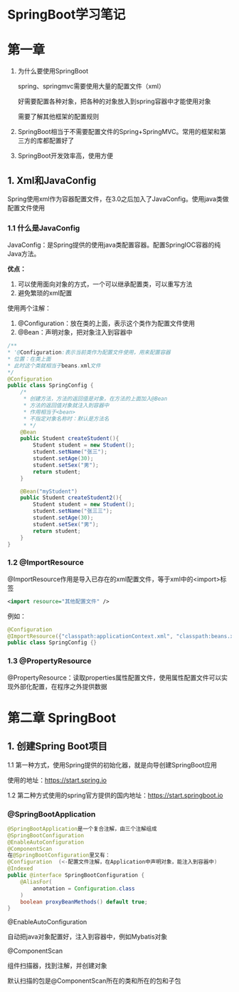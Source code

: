 # SpringBoot学习笔记

# 第一章

1. 为什么要使用SpringBoot

   spring、springmvc需要使用大量的配置文件（xml）

   好需要配置各种对象，把各种的对象放入到spring容器中才能使用对象

   需要了解其他框架的配置规则

2. SpringBoot相当于不需要配置文件的Spring+SpringMVC。常用的框架和第三方的库都配置好了

3. SpringBoot开发效率高，使用方便



## 1. Xml和JavaConfig

Spring使用xml作为容器配置文件，在3.0之后加入了JavaConfig。使用java类做配置文件使用



### 1.1 什么是JavaConfig

JavaConfig：是Spring提供的使用java类配置容器。配置SpringIOC容器的纯Java方法。

**优点：**

1. 可以使用面向对象的方式，一个可以继承配置类，可以重写方法
2. 避免繁琐的xml配置

使用两个注解：

1. @Configuration：放在类的上面，表示这个类作为配置文件使用
2. @Bean：声明对象，把对象注入到容器中

```java
/**
* '@Configuration:表示当前类作为配置文件使用，用来配置容器
* 位置：在类上面
* 此时这个类就相当于beans.xml文件
*/
@Configuration
public class SpringConfig {
    /*
     * 创建方法，方法的返回值是对象，在方法的上面加入@Bean
     * 方法的返回值对象就注入到容器中
     * 作用相当于<bean>
     * 不指定对象名称时：默认是方法名
     * */
    @Bean
    public Student createStudent(){
        Student student = new Student();
        student.setName("张三");
        student.setAge(30);
        student.setSex("男");
        return student;
    }

    @Bean("myStudent")
    public Student createStudent2(){
        Student student = new Student();
        student.setName("张三三");
        student.setAge(30);
        student.setSex("男");
        return student;
    }
}

```



### 1.2 @ImportResource

@ImportResource作用是导入已存在的xml配置文件，等于xml中的\<import>标签

```xml
<import	resource="其他配置文件" />
```

例如：

```java
@Configuration
@ImportResource({"classpath:applicationContext.xml", "classpath:beans.xml"})
public class SpringConfig {}
```



### 1.3 @PropertyResource

@PropertyResource：读取properties属性配置文件，使用属性配置文件可以实现外部化配置，在程序之外提供数据



# 第二章 SpringBoot

## 1. 创建Spring Boot项目

1.1 第一种方式，使用Spring提供的初始化器，就是向导创建SpringBoot应用

使用的地址：https://start.spring.io

1.2 第二种方式使用的spring官方提供的国内地址：https://start.springboot.io



### @SpringBootApplication

```java
@SpringBootApplication是一个复合注解，由三个注解组成
@SpringBootConfiguration
@EnableAutoConfiguration
@ComponentScan
在@SpringBootConfiguration里又有：
@Configuration  (<-配置文件注解，在Application中声明对象，能注入到容器中)
@Indexed
public @interface SpringBootConfiguration {
    @AliasFor(
        annotation = Configuration.class
    )
    boolean proxyBeanMethods() default true;
}


```



@EnableAutoConfiguration

自动把java对象配置好，注入到容器中，例如Mybatis对象



@ComponentScan

组件扫描器，找到注解，并创建对象

默认扫描的包是@ComponentScan所在的类和所在的包和子包


